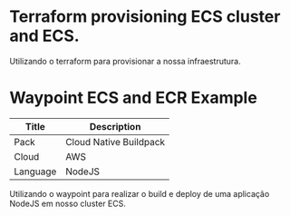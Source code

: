 # Terraform provisioning ECS cluster and ECS.

Utilizando o terraform para provisionar a nossa infraestrutura.


# Waypoint ECS and ECR Example

|Title|Description|
|---|---|
|Pack|Cloud Native Buildpack|
|Cloud|AWS|
|Language|NodeJS|

Utilizando o waypoint para realizar o build e deploy de uma aplicação NodeJS em nosso cluster ECS.
